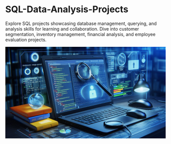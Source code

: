 # SQL-Data-Analysis-Projects
Explore SQL projects showcasing database management, querying, and analysis skills for learning and collaboration. Dive into customer segmentation, inventory management, financial analysis, and employee evaluation projects.

![Data Analytics Projects](Designer.jpeg)
